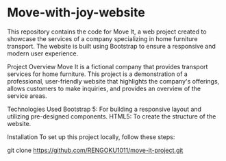 # Move-with-joy-website

This repository contains the code for Move It, a web project created to showcase the services of a company specializing in home furniture transport. The website is built using Bootstrap to ensure a responsive and modern user experience.

Project Overview
Move It is a fictional company that provides transport services for home furniture. This project is a demonstration of a professional, user-friendly website that highlights the company's offerings, allows customers to make inquiries, and provides an overview of the service areas.

Technologies Used
Bootstrap 5: For building a responsive layout and utilizing pre-designed components.
HTML5: To create the structure of the website.

Installation
To set up this project locally, follow these steps:

git clone https://github.com/RENGOKU1011/move-it-project.git
